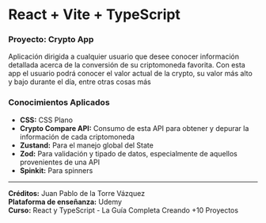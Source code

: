 # React + Vite + TypeScript

### Proyecto: Crypto App

Aplicación dirigida a cualquier usuario que desee conocer información detallada acerca de la conversión de su criptomoneda favorita. Con esta app el usuario podrá conocer el valor actual de la crypto, su valor más alto y bajo durante el día, entre otras cosas más

### Conocimientos Aplicados

* **CSS:** CSS Plano
* **Crypto Compare API:** Consumo de esta API para obtener y depurar la información de cada criptomoneda
* **Zustand:** Para el manejo global del State
* **Zod:** Para validación y tipado de datos, especialmente de aquellos provenientes de una API 
* **Spinkit:** Para spinners
---
**Créditos:** Juan Pablo de la Torre Vázquez <br>
**Plataforma de enseñanza:** Udemy <br>
**Curso:** React y TypeScript - La Guía Completa Creando +10 Proyectos